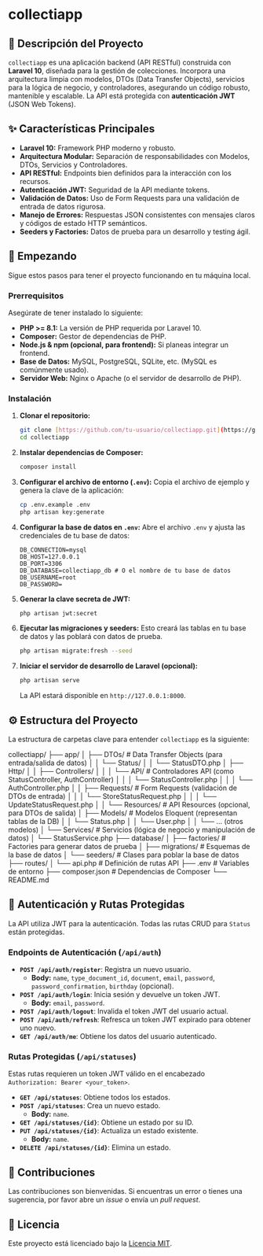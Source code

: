 # collectiapp

## 📖 Descripción del Proyecto

`collectiapp` es una aplicación backend (API RESTful) construida con **Laravel 10**, diseñada para la gestión de colecciones. Incorpora una arquitectura limpia con modelos, DTOs (Data Transfer Objects), servicios para la lógica de negocio, y controladores, asegurando un código robusto, mantenible y escalable. La API está protegida con **autenticación JWT** (JSON Web Tokens).

## ✨ Características Principales

* **Laravel 10:** Framework PHP moderno y robusto.
* **Arquitectura Modular:** Separación de responsabilidades con Modelos, DTOs, Servicios y Controladores.
* **API RESTful:** Endpoints bien definidos para la interacción con los recursos.
* **Autenticación JWT:** Seguridad de la API mediante tokens.
* **Validación de Datos:** Uso de Form Requests para una validación de entrada de datos rigurosa.
* **Manejo de Errores:** Respuestas JSON consistentes con mensajes claros y códigos de estado HTTP semánticos.
* **Seeders y Factories:** Datos de prueba para un desarrollo y testing ágil.

## 🚀 Empezando

Sigue estos pasos para tener el proyecto funcionando en tu máquina local.

### Prerrequisitos

Asegúrate de tener instalado lo siguiente:

* **PHP >= 8.1:** La versión de PHP requerida por Laravel 10.
* **Composer:** Gestor de dependencias de PHP.
* **Node.js & npm (opcional, para frontend):** Si planeas integrar un frontend.
* **Base de Datos:** MySQL, PostgreSQL, SQLite, etc. (MySQL es comúnmente usado).
* **Servidor Web:** Nginx o Apache (o el servidor de desarrollo de PHP).

### Instalación

1.  **Clonar el repositorio:**
    ```bash
    git clone [https://github.com/tu-usuario/collectiapp.git](https://github.com/tu-usuario/collectiapp.git)
    cd collectiapp
    ```

2.  **Instalar dependencias de Composer:**
    ```bash
    composer install
    ```

3.  **Configurar el archivo de entorno (`.env`):**
    Copia el archivo de ejemplo y genera la clave de la aplicación:
    ```bash
    cp .env.example .env
    php artisan key:generate
    ```

4.  **Configurar la base de datos en `.env`:**
    Abre el archivo `.env` y ajusta las credenciales de tu base de datos:
    ```dotenv
    DB_CONNECTION=mysql
    DB_HOST=127.0.0.1
    DB_PORT=3306
    DB_DATABASE=collectiapp_db # O el nombre de tu base de datos
    DB_USERNAME=root
    DB_PASSWORD=
    ```

5.  **Generar la clave secreta de JWT:**
    ```bash
    php artisan jwt:secret
    ```

6.  **Ejecutar las migraciones y seeders:**
    Esto creará las tablas en tu base de datos y las poblará con datos de prueba.
    ```bash
    php artisan migrate:fresh --seed
    ```

7.  **Iniciar el servidor de desarrollo de Laravel (opcional):**
    ```bash
    php artisan serve
    ```
    La API estará disponible en `http://127.0.0.1:8000`.

## ⚙️ Estructura del Proyecto

La estructura de carpetas clave para entender `collectiapp` es la siguiente:

collectiapp/
├── app/
│   ├── DTOs/               # Data Transfer Objects (para entrada/salida de datos)
│   │   └── Status/
│   │       └── StatusDTO.php
│   ├── Http/
│   │   ├── Controllers/
│   │   │   └── API/        # Controladores API (como StatusController, AuthController)
│   │   │       └── StatusController.php
│   │   │       └── AuthController.php
│   │   ├── Requests/       # Form Requests (validación de DTOs de entrada)
│   │   │   └── StoreStatusRequest.php
│   │   │   └── UpdateStatusRequest.php
│   │   └── Resources/      # API Resources (opcional, para DTOs de salida)
│   ├── Models/             # Modelos Eloquent (representan tablas de la DB)
│   │   └── Status.php
│   │   └── User.php
│   │   └── ... (otros modelos)
│   └── Services/           # Servicios (lógica de negocio y manipulación de datos)
│       └── StatusService.php
├── database/
│   ├── factories/          # Factories para generar datos de prueba
│   ├── migrations/         # Esquemas de la base de datos
│   └── seeders/            # Clases para poblar la base de datos
├── routes/
│   └── api.php             # Definición de rutas API
├── .env                    # Variables de entorno
├── composer.json           # Dependencias de Composer
└── README.md

## 🔐 Autenticación y Rutas Protegidas

La API utiliza JWT para la autenticación. Todas las rutas CRUD para `Status` están protegidas.

### Endpoints de Autenticación (`/api/auth`)

* **`POST /api/auth/register`**: Registra un nuevo usuario.
    * **Body:** `name`, `type_document_id`, `document`, `email`, `password`, `password_confirmation`, `birthday` (opcional).
* **`POST /api/auth/login`**: Inicia sesión y devuelve un token JWT.
    * **Body:** `email`, `password`.
* **`POST /api/auth/logout`**: Invalida el token JWT del usuario actual.
* **`POST /api/auth/refresh`**: Refresca un token JWT expirado para obtener uno nuevo.
* **`GET /api/auth/me`**: Obtiene los datos del usuario autenticado.

### Rutas Protegidas (`/api/statuses`)

Estas rutas requieren un token JWT válido en el encabezado `Authorization: Bearer <your_token>`.

* **`GET /api/statuses`**: Obtiene todos los estados.
* **`POST /api/statuses`**: Crea un nuevo estado.
    * **Body:** `name`.
* **`GET /api/statuses/{id}`**: Obtiene un estado por su ID.
* **`PUT /api/statuses/{id}`**: Actualiza un estado existente.
    * **Body:** `name`.
* **`DELETE /api/statuses/{id}`**: Elimina un estado.

## 🤝 Contribuciones

Las contribuciones son bienvenidas. Si encuentras un error o tienes una sugerencia, por favor abre un *issue* o envía un *pull request*.

## 📄 Licencia

Este proyecto está licenciado bajo la [Licencia MIT](https://opensource.org/licenses/MIT).

